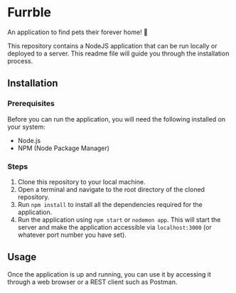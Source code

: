 # Furrble
An application to find pets their forever home! :dog:

This repository contains a NodeJS application that can be run locally or deployed to a server. This readme file will guide you through the installation process.

## Installation

### Prerequisites
Before you can run the application, you will need the following installed on your system:
- Node.js
- NPM (Node Package Manager)

### Steps
1. Clone this repository to your local machine.
2. Open a terminal and navigate to the root directory of the cloned repository.
3. Run `npm install` to install all the dependencies required for the application.
4. Run the application using `npm start` or `nodemon app`. This will start the server and make the application accessible via `localhost:3000` (or whatever port number you have set).

## Usage
Once the application is up and running, you can use it by accessing it through a web browser or a REST client such as Postman.
